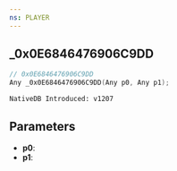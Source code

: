 ```yaml
---
ns: PLAYER
---
```

## _0x0E6846476906C9DD

```c
// 0x0E6846476906C9DD
Any _0x0E6846476906C9DD(Any p0, Any p1);
```

```
NativeDB Introduced: v1207
```

## Parameters
* **p0**:
* **p1**:
